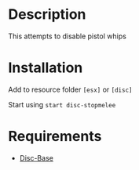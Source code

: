 # Description

This attempts to disable pistol whips

# Installation
Add to resource folder `[esx]` or `[disc]`

Start using `start disc-stopmelee`

# Requirements

- [Disc-Base](https://github.com/DiscworldZA/gta-resources/tree/master/disc-base)

